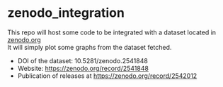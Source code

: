 # zenodo_integration
This repo will host some code to be integrated with a dataset located in [zenodo.org](https://zenodo.org/)  
It will simply plot some graphs from the dataset fetched.

- DOI of the dataset: 10.5281/zenodo.2541848
- Website: https://zenodo.org/record/2541848
- Publication of releases at https://zenodo.org/record/2542012
